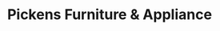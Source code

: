 ---
title: "Pickens Furniture & Appliance"
url: /pickens/pickens-furniture-and-appliance/
shop: furniture
---